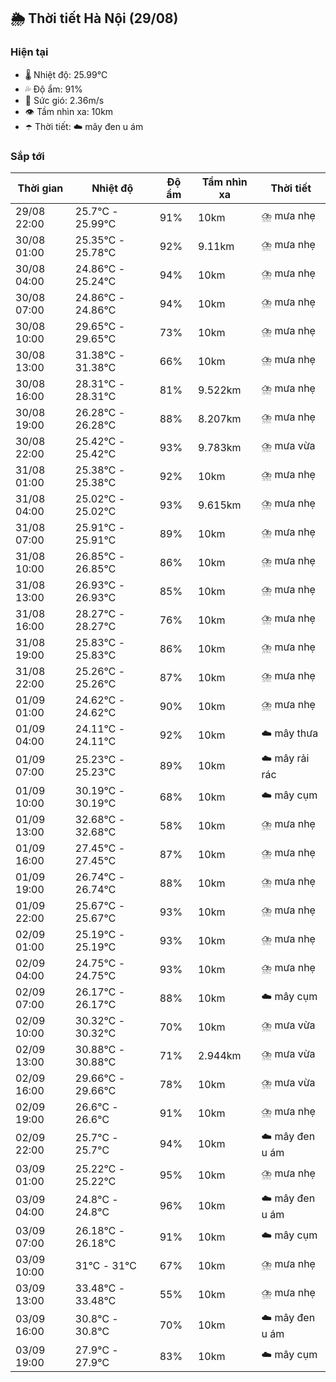 ## 🌦️ Thời tiết Hà Nội (29/08)

### Hiện tại

- 🌡️ Nhiệt độ: 25.99℃
- 💦 Độ ẩm: 91%
- 💨 Sức gió: 2.36m/s
- 👁️ Tầm nhìn xa: 10km
- ☂️ Thời tiết: ☁️ mây đen u ám

### Sắp tới

| Thời gian | Nhiệt độ | Độ ẩm | Tầm nhìn xa | Thời tiết |
| --- | --- | --- | --- | --- |
| 29/08 22:00 | 25.7℃ - 25.99℃ | 91% | 10km | ⛈️ mưa nhẹ |
| 30/08 01:00 | 25.35℃ - 25.78℃ | 92% | 9.11km | ⛈️ mưa nhẹ |
| 30/08 04:00 | 24.86℃ - 25.24℃ | 94% | 10km | ⛈️ mưa nhẹ |
| 30/08 07:00 | 24.86℃ - 24.86℃ | 94% | 10km | ⛈️ mưa nhẹ |
| 30/08 10:00 | 29.65℃ - 29.65℃ | 73% | 10km | ⛈️ mưa nhẹ |
| 30/08 13:00 | 31.38℃ - 31.38℃ | 66% | 10km | ⛈️ mưa nhẹ |
| 30/08 16:00 | 28.31℃ - 28.31℃ | 81% | 9.522km | ⛈️ mưa nhẹ |
| 30/08 19:00 | 26.28℃ - 26.28℃ | 88% | 8.207km | ⛈️ mưa nhẹ |
| 30/08 22:00 | 25.42℃ - 25.42℃ | 93% | 9.783km | ⛈️ mưa vừa |
| 31/08 01:00 | 25.38℃ - 25.38℃ | 92% | 10km | ⛈️ mưa nhẹ |
| 31/08 04:00 | 25.02℃ - 25.02℃ | 93% | 9.615km | ⛈️ mưa nhẹ |
| 31/08 07:00 | 25.91℃ - 25.91℃ | 89% | 10km | ⛈️ mưa nhẹ |
| 31/08 10:00 | 26.85℃ - 26.85℃ | 86% | 10km | ⛈️ mưa nhẹ |
| 31/08 13:00 | 26.93℃ - 26.93℃ | 85% | 10km | ⛈️ mưa nhẹ |
| 31/08 16:00 | 28.27℃ - 28.27℃ | 76% | 10km | ⛈️ mưa nhẹ |
| 31/08 19:00 | 25.83℃ - 25.83℃ | 86% | 10km | ⛈️ mưa nhẹ |
| 31/08 22:00 | 25.26℃ - 25.26℃ | 87% | 10km | ⛈️ mưa nhẹ |
| 01/09 01:00 | 24.62℃ - 24.62℃ | 90% | 10km | ⛈️ mưa nhẹ |
| 01/09 04:00 | 24.11℃ - 24.11℃ | 92% | 10km | ☁️ mây thưa |
| 01/09 07:00 | 25.23℃ - 25.23℃ | 89% | 10km | ☁️ mây rải rác |
| 01/09 10:00 | 30.19℃ - 30.19℃ | 68% | 10km | ☁️ mây cụm |
| 01/09 13:00 | 32.68℃ - 32.68℃ | 58% | 10km | ⛈️ mưa nhẹ |
| 01/09 16:00 | 27.45℃ - 27.45℃ | 87% | 10km | ⛈️ mưa nhẹ |
| 01/09 19:00 | 26.74℃ - 26.74℃ | 88% | 10km | ⛈️ mưa nhẹ |
| 01/09 22:00 | 25.67℃ - 25.67℃ | 93% | 10km | ⛈️ mưa nhẹ |
| 02/09 01:00 | 25.19℃ - 25.19℃ | 93% | 10km | ⛈️ mưa nhẹ |
| 02/09 04:00 | 24.75℃ - 24.75℃ | 93% | 10km | ⛈️ mưa nhẹ |
| 02/09 07:00 | 26.17℃ - 26.17℃ | 88% | 10km | ☁️ mây cụm |
| 02/09 10:00 | 30.32℃ - 30.32℃ | 70% | 10km | ⛈️ mưa vừa |
| 02/09 13:00 | 30.88℃ - 30.88℃ | 71% | 2.944km | ⛈️ mưa vừa |
| 02/09 16:00 | 29.66℃ - 29.66℃ | 78% | 10km | ⛈️ mưa vừa |
| 02/09 19:00 | 26.6℃ - 26.6℃ | 91% | 10km | ⛈️ mưa nhẹ |
| 02/09 22:00 | 25.7℃ - 25.7℃ | 94% | 10km | ☁️ mây đen u ám |
| 03/09 01:00 | 25.22℃ - 25.22℃ | 95% | 10km | ⛈️ mưa nhẹ |
| 03/09 04:00 | 24.8℃ - 24.8℃ | 96% | 10km | ☁️ mây đen u ám |
| 03/09 07:00 | 26.18℃ - 26.18℃ | 91% | 10km | ☁️ mây cụm |
| 03/09 10:00 | 31℃ - 31℃ | 67% | 10km | ⛈️ mưa nhẹ |
| 03/09 13:00 | 33.48℃ - 33.48℃ | 55% | 10km | ⛈️ mưa nhẹ |
| 03/09 16:00 | 30.8℃ - 30.8℃ | 70% | 10km | ☁️ mây đen u ám |
| 03/09 19:00 | 27.9℃ - 27.9℃ | 83% | 10km | ☁️ mây cụm |
